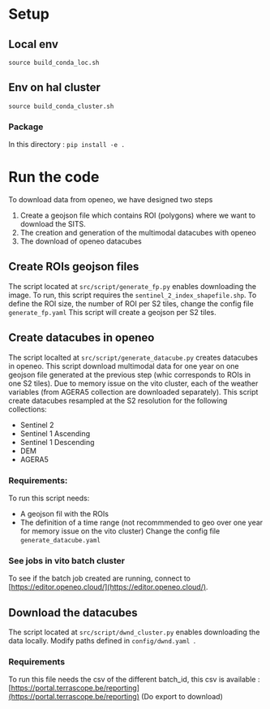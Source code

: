 # Setup

## Local env
`source build_conda_loc.sh`
## Env on hal cluster
`source build_conda_cluster.sh`
### Package
In this directory :
`pip install -e . `

# Run the code
To download data from openeo, we have designed two steps
1. Create a geojson file which contains ROI (polygons) where we want to download the SITS.
2. The creation and generation of the multimodal datacubes with openeo
3. The download of openeo datacubes
## Create ROIs geojson files
The script located at `src/script/generate_fp.py` enables downloading the image.
To run, this script requires the `sentinel_2_index_shapefile.shp`.
To define the ROI size, the number of ROI per S2 tiles, change the config file` generate_fp.yaml`
This script will create a geojson per S2 tiles.

## Create datacubes in openeo
The script localted at `src/script/generate_datacube.py` creates datacubes in openeo. This script download multimodal
data for one year on one geojson file generated at the previous step (whic corresponds to ROIs in one S2 tiles).
Due to memory issue on the vito cluster, each of the weather variables (from AGERA5 collection are downloaded separately).
This script create datacubes resampled at the S2 resolution for the following collections:
- Sentinel 2
- Sentinel 1 Ascending
- Sentinel 1 Descending
- DEM
- AGERA5
### Requirements:
To run this script needs:
- A geojson fil with the ROIs
- The definition of a time range (not recommmended to geo over one year for memory issue on the vito cluster)
Change the config file `generate_datacube.yaml`
### See jobs in vito batch cluster
To see if the batch job created are running, connect to [https://editor.openeo.cloud/](https://editor.openeo.cloud/).

## Download the datacubes
The script located at `src/script/dwnd_cluster.py` enables downloading the data locally.
Modify paths defined in `config/dwnd.yaml `.
### Requirements
To run this file needs the csv of the different batch_id, this csv is available :
[https://portal.terrascope.be/reporting](https://portal.terrascope.be/reporting)
(Do export to download)
